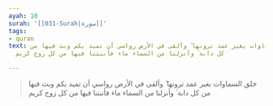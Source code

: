 ```yaml
---
ayah: 10
surah: '[[031-Surah|سورة]]'
tags:
- quran
text: خلق السماوات بغير عمد ترونها ۖ وألقى في الأرض رواسي أن تميد بكم وبث فيها من
  كل دابة ۚ وأنزلنا من السماء ماء فأنبتنا فيها من كل زوج كريم

---
```

> خلق السماوات بغير عمد ترونها ۖ وألقى في الأرض رواسي أن تميد بكم وبث فيها من كل دابة ۚ وأنزلنا من السماء ماء فأنبتنا فيها من كل زوج كريم
